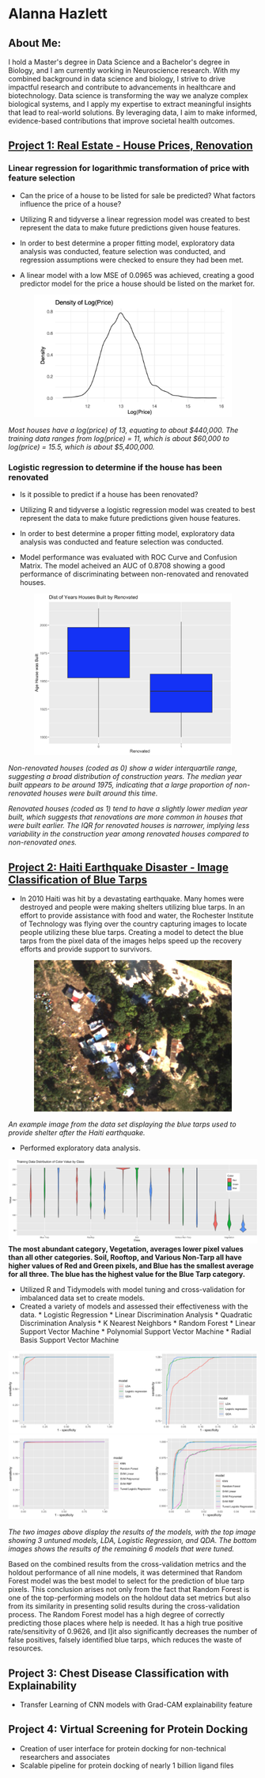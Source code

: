 # Alanna Hazlett

## About Me:
I hold a Master's degree in Data Science and a Bachelor's degree in Biology, and I am currently working in Neuroscience research. With my combined background in data science and biology, I strive to drive impactful research and contribute to advancements in healthcare and biotechnology. Data science is transforming the way we analyze complex biological systems, and I apply my expertise to extract meaningful insights that lead to real-world solutions. By leveraging data, I aim to make informed, evidence-based contributions that improve societal health outcomes.

## [Project 1: Real Estate - House Prices, Renovation](https://github.com/AlannaHazlett/STAT6021/tree/main/Project%202)
### Linear regression for logarithmic transformation of price with feature selection
  
  * Can the price of a house to be listed for sale be predicted? What factors influence the price of a house?
  
  * Utilizing R and tidyverse a linear regression model was created to best represent the data to make future predictions given house features.
  
  * In order to best determine a proper fitting model, exploratory data analysis was conducted, feature selection was conducted, and regression assumptions were checked to ensure they had been met.
  
  * A linear model with a low MSE of 0.0965 was achieved, creating a good predictor model for the price a house should be listed on the market for.
<p align="center">  
<img src="./Images/Log(Price)Dist.png" width="400">
</p>
         
*Most houses have a log(price) of 13, equating to about $440,000. The training data ranges from log(price) = 11, which is about $60,000 to log(price) = 15.5, which is about $5,400,000.*     

### Logistic regression to determine if the house has been renovated
  
  * Is it possible to predict if a house has been renovated?
  
  * Utilizing R and tidyverse a logistic regression model was created to best represent the data to make future predictions given house features.
  
  * In order to best determine a proper fitting model, exploratory data analysis was conducted and feature selection was conducted.
  
  * Model performance was evaluated with ROC Curve and Confusion Matrix. The model acheived an AUC of 0.8708 showing a good performance of discriminating between non-renovated and renovated houses. 
<p align="center">  
<img src="./Images/Age_Renovated.png" width="400">
</p>

*Non-renovated houses (coded as 0) show a wider interquartile range, suggesting a broad distribution of construction years. The median year built appears to be around 1975, indicating that a large proportion of non-renovated houses were built around this time.*
        
*Renovated houses (coded as 1) tend to have a slightly lower median year built, which suggests that renovations are more common in houses that were built earlier. The IQR for renovated houses is narrower, implying less variability in the construction year among renovated houses compared to non-renovated ones.*
      


  
## [Project 2: Haiti Earthquake Disaster - Image Classification of Blue Tarps](https://github.com/AlannaHazlett/DS6030/blob/main/Project/Project2_Group4.Rmd)
* In 2010 Haiti was hit by a devastating earthquake. Many homes were destroyed and people were making shelters utilizing blue tarps. In an effort to provide assistance with food and water, the Rochester Institute of Technology was flying over the country capturing images to locate people utilizing these blue tarps. Creating a model to detect the blue tarps from the pixel data of the images helps speed up the recovery efforts and provide support to survivors.

<p align="center">  
<img src="./Images/orthovnir071_makeshift_villiage1.jpg" width="400">
</p>

*An example image from the data set displaying the blue tarps used to provide shelter after the Haiti earthquake.*
* Performed exploratory data analysis.

![](/Images/ClassDistributions.png)
**The most abundant category, Vegetation, averages lower pixel values than all other categories. Soil, Rooftop, and Various Non-Tarp all have higher values of Red and Green pixels, and Blue has the smallest average for all three. The blue has the highest value for the Blue Tarp category.**

* Utilized R and Tidymodels with model tuning and cross-validation for imbalanced data set to create models.
* Created a variety of models and assessed their effectiveness with the data.
       * Logistic Regression
       * Linear Discrimination Analysis
       * Quadratic Discrimination Analysis
       * K Nearest Neighbors
       * Random Forest
       * Linear Support Vector Machine
       * Polynomial Support Vector Machine
       * Radial Basis Support Vector Machine
  
![](/Images/ROCCurve1.png)
![](/Images/ROCCurve2.png)

*The two images above display the results of the models, with the top image showing 3 untuned models, LDA, Logistic Regression, and QDA. The bottom images shows the results of the remaining 6 models that were tuned.*

Based on the combined results from the cross-validation metrics and the holdout performance of all nine models, it was determined that Random Forest model was the best model to select for the prediction of blue tarp pixels. This conclusion arises not only from the fact that Random Forest is one of the top-performing models on the holdout data set metrics but also from its similarity in presenting solid results during the cross-validation process. The Random Forest model has a high degree of correctly predicting those places where help is needed. It has a high true positive rate/sensitivity of 0.9626, and I]it also significantly decreases the number of false positives, falsely identified blue tarps, which reduces the waste of resources. 

## Project 3: Chest Disease Classification with Explainability
* Transfer Learning of CNN models with Grad-CAM explainability feature

## Project 4: Virtual Screening for Protein Docking
* Creation of user interface for protein docking for non-technical researchers and associates
* Scalable pipeline for protein docking of nearly 1 billion ligand files
